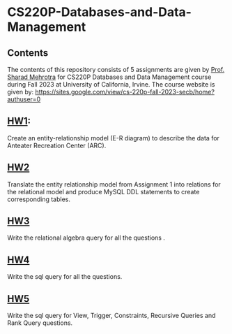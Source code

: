 # CS220P-Databases-and-Data-Management
## Contents
The contents of this repository consists of 5 assignments are given by [Prof. Sharad Mehrotra](https://ics.uci.edu/~sharad/) for CS220P Databases and Data Management course during Fall 2023 at University of California, Irvine. The course website is given by: https://sites.google.com/view/cs-220p-fall-2023-secb/home?authuser=0
## [HW1](HW1/220P%20Assignment%201.pdf):
Create an entity-relationship model (E-R diagram) to describe the data for Anteater Recreation Center (ARC).
## [HW2](HW2/220P%20Assignment%202.pdf)
Translate the entity relationship model from Assignment 1 into relations for the relational model and produce MySQL DDL statements to create corresponding tables.
## [HW3](HW3/220P%20Assignment%203.pdf)
Write the relational algebra query for all the questions .
## [HW4](HW4/220%20P%20Assignment%204.pdf)
Write the sql query for all the questions.
## [HW5](HW5/Assignment%205.pdf)
Write the sql query for View, Trigger, Constraints, Recursive Queries and Rank Query questions.
